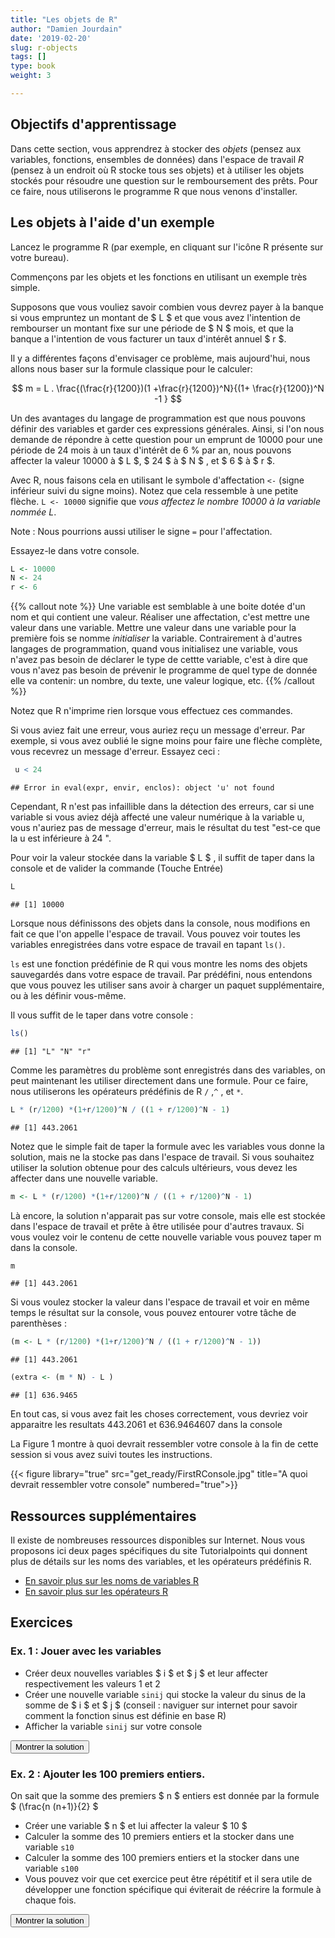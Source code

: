 ```yaml
---
title: "Les objets de R"
author: "Damien Jourdain"
date: '2019-02-20'
slug: r-objects
tags: []
type: book
weight: 3

---
```


<script type="text/javascript">
   function toggle_visibility(id) {
       var e = document.getElementById(id);
       if(e.style.display == 'block')
          e.style.display = 'none';
       else
          e.style.display = 'block';
   }
</script>



## Objectifs d'apprentissage

Dans cette section, vous apprendrez à stocker des *objets* (pensez aux variables, fonctions, ensembles de données) dans l'espace de travail *R* (pensez à un endroit où R stocke tous ses objets) et à utiliser les objets stockés pour résoudre une question sur le remboursement des prêts. Pour ce faire, nous utiliserons le programme R que nous venons d'installer. 

## Les objets à l'aide d'un exemple

Lancez le programme R (par exemple, en cliquant sur l'icône R présente sur votre bureau).
 
Commençons par les objets et les fonctions en utilisant un exemple très simple. 

Supposons que vous vouliez savoir combien vous devrez payer à la banque si vous empruntez un montant de $ L $ et que vous avez l'intention de rembourser un montant fixe sur une période de $ N $ mois, et que la banque a l'intention de vous facturer un taux d'intérêt annuel $ r $. 

Il y a différentes façons d'envisager ce problème, mais aujourd'hui, nous allons nous baser sur la formule classique pour le calculer:

$$ m = L . \frac{(\frac{r}{1200})(1 +\frac{r}{1200})^N}{(1+ \frac{r}{1200})^N -1 } $$

Un des avantages du langage de programmation est que nous pouvons définir des variables et garder ces expressions générales. Ainsi, si l'on nous demande de répondre à cette question pour un emprunt de 10000 pour une période de 24 mois à un taux d'intérêt de 6 \% par an, nous pouvons affecter la valeur 10000 à  $ L $, $ 24 $ à $ N $ , et $ 6 $ à $ r $.

Avec R, nous faisons cela en utilisant le symbole d'affectation `<-`  (signe inférieur suivi du signe moins). Notez que cela ressemble à une petite flèche. `L <- 10000` signifie que *vous affectez le nombre 10000 à la variable nommée L*.

Note : Nous pourrions aussi utiliser le signe `=` pour l'affectation. 


Essayez-le dans votre console.


```r
L <- 10000
N <- 24
r <- 6
```

{{% callout note %}}
Une variable est semblable à une boite dotée d'un nom et qui contient une valeur. Réaliser une affectation, c'est mettre une valeur dans une variable. Mettre une valeur dans une variable pour la première fois se nomme *initialiser* la variable. Contrairement à d'autres langages de programmation, quand vous initialisez une variable, vous n'avez pas besoin de déclarer le type de cettte variable, c'est à dire que vous n'avez pas besoin de prévenir le programme de quel type de donnée elle va contenir: un nombre, du texte, une valeur logique, etc. 
{{% /callout %}}



Notez que R n'imprime rien lorsque vous effectuez ces commandes. 

Si vous aviez fait une erreur, vous auriez reçu un message d'erreur. Par exemple, si vous avez oublié le signe moins pour faire une flèche complète, vous recevrez un message d'erreur. Essayez ceci :


```r
 u < 24
```

```
## Error in eval(expr, envir, enclos): object 'u' not found
```

Cependant, R n'est pas infaillible dans la détection des erreurs, car si une variable si vous aviez déjà affecté une valeur numérique à la variable u, vous n'auriez pas de message d'erreur, mais le résultat du test "est-ce que la u est inférieure à 24 ".

Pour voir la valeur stockée dans la variable $ L $ , il suffit de taper dans la console et de valider la commande (Touche Entrée)


```r
L
```

```
## [1] 10000
```


Lorsque nous définissons des objets dans la console, nous modifions en fait ce que l'on appelle l'espace de travail. Vous pouvez voir toutes les variables enregistrées dans votre espace de travail en tapant `ls()`.

`ls` est une fonction prédéfinie de R qui vous montre les noms des objets sauvegardés dans votre espace de travail. Par prédéfini, nous entendons que vous pouvez les utiliser sans avoir à charger un paquet supplémentaire, ou à les définir vous-même.

Il vous suffit de le taper dans votre console :

```r
ls()
```

```
## [1] "L" "N" "r"
```

Comme les paramètres du problème sont enregistrés dans des variables, on peut maintenant les utiliser directement dans une formule. Pour ce faire, nous utiliserons les opérateurs prédéfinis de R `/` ,`^` , et `*`. 


```r
L * (r/1200) *(1+r/1200)^N / ((1 + r/1200)^N - 1) 
```

```
## [1] 443.2061
```

Notez que le simple fait de taper la formule avec les variables vous donne la solution, mais ne la stocke pas dans l'espace de travail. Si vous souhaitez utiliser la solution obtenue pour des calculs ultérieurs, vous devez les affecter dans une nouvelle variable. 


```r
m <- L * (r/1200) *(1+r/1200)^N / ((1 + r/1200)^N - 1) 
```

Là encore, la solution n'apparait pas sur votre console, mais elle est stockée dans l'espace de travail et prête à être utilisée pour d'autres travaux. Si vous voulez voir le contenu de cette nouvelle variable vous pouvez taper m dans la console.

```r
m
```

```
## [1] 443.2061
```

Si vous voulez stocker la valeur dans l'espace de travail et voir en même temps le résultat sur la console, vous pouvez entourer votre tâche de parenthèses :


```r
(m <- L * (r/1200) *(1+r/1200)^N / ((1 + r/1200)^N - 1))
```

```
## [1] 443.2061
```

```r
(extra <- (m * N) - L )
```

```
## [1] 636.9465
```

En tout cas, si vous avez fait les choses correctement, vous devriez voir apparaitre les resultats 443.2061  et 636.9464607 dans la console

La Figure 1 montre à quoi devrait ressembler votre console à la fin de cette session si vous avez suivi toutes les instructions.

{{< figure library="true" src="get_ready/FirstRConsole.jpg" title="A quoi devrait ressembler votre console" numbered="true">}}

## Ressources supplémentaires

Il existe de nombreuses ressources disponibles sur Internet. Nous vous proposons ici deux pages spécifiques du site Tutorialpoints qui donnent plus de détails sur les noms des variables, et les opérateurs prédéfinis R. 

* <a href="https://www.tutorialspoint.com/r/r_variables.htm" target="_blank">En savoir plus sur les noms de variables R</a>
* <a href="https://www.tutorialspoint.com/r/r_operators.htm" target="_blank">En savoir plus sur les opérateurs R</a>

## Exercices 

### Ex. 1 : Jouer avec les variables

+ Créer deux nouvelles variables $ i $ et $ j $ et leur affecter respectivement les valeurs 1 et 2
+ Créer une nouvelle variable `sinij` qui stocke la valeur du sinus de la somme de $ i $ et $ j $ (conseil : naviguer sur internet pour savoir comment la fonction sinus est définie en base R)
+ Afficher la variable `sinij` sur votre console 

<button type="button" class="button1" onclick="toggle_visibility('sol1') ;">Montrer la solution</button>
<iframe id="sol1" src="../sol-robjects-1.html" title="description" height="200" width="300" style="border:none ; display:none";></iframe>
  
### Ex. 2 : Ajouter les 100 premiers entiers. 

On sait que la somme des premiers $ n $ entiers est donnée par la formule $ (\frac{n (n+1)}{2} $
  + Créer une variable $ n $ et lui affecter la valeur $ 10 $
  + Calculer la somme des 10 premiers entiers et la stocker dans une variable `s10`
  + Calculer la somme des 100 premiers entiers et la stocker dans une variable `s100`
  + Vous pouvez voir que cet exercice peut être répétitif et il sera utile de développer une fonction spécifique qui éviterait de réécrire la formule à chaque fois. 
  
<button type="button" class="button1" onclick="toggle_visibility('sol2') ;">Montrer la solution</button>
<iframe id="sol2" src="../sol-robjects-2.html" title="description" height="200" width="300" style="border:none ; display:none";> </iframe>
